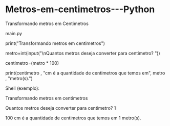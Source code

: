 # Metros-em-centimetros---Python
Transformando metros em Centimetros

main.py

print("Transformando metros em centimetros")

metro=int(input("\nQuantos metros deseja converter para centimetro? "))

centimetro=(metro * 100)

print(centimetro , "cm é a quantidade de centimetros que temos em", metro , "metro(s).")



Shell (exemplo):

Transformando metros em centimetros

Quantos metros deseja converter para centimetro? 1

100 cm é a quantidade de centimetros que temos em 1 metro(s).


